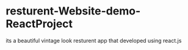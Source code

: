 # resturent-Website-demo-ReactProject
its a beautiful vintage look resturent app that developed using react.js
